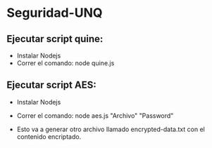 # Seguridad-UNQ

## Ejecutar script quine:
- Instalar Nodejs
- Correr el comando: 
  node quine.js

## Ejecutar script AES:
- Instalar Nodejs
- Correr el comando:
  node aes.js "Archivo" "Password"

- Esto va a generar otro archivo llamado encrypted-data.txt con el contenido encriptado.

